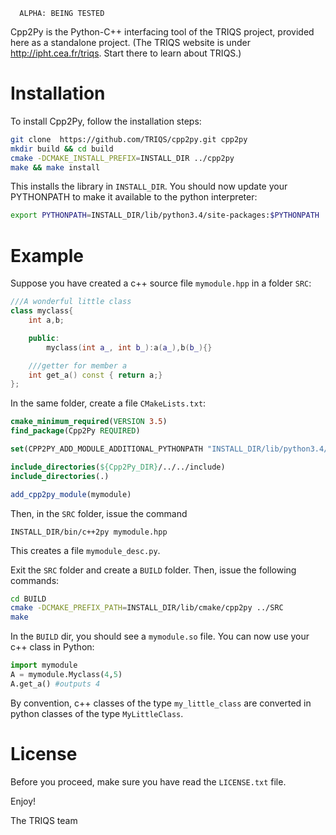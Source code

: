 
      ALPHA: BEING TESTED

Cpp2Py is the Python-C++ interfacing tool of the TRIQS project, provided here as a standalone project. (The TRIQS website is under http://ipht.cea.fr/triqs. Start there to learn about TRIQS.)

Installation
====================

To install Cpp2Py, follow the installation steps:

```bash
git clone  https://github.com/TRIQS/cpp2py.git cpp2py
mkdir build && cd build
cmake -DCMAKE_INSTALL_PREFIX=INSTALL_DIR ../cpp2py
make && make install
```

This installs the library in `INSTALL_DIR`. You should now update your PYTHONPATH to make it available to the python interpreter:

```bash
export PYTHONPATH=INSTALL_DIR/lib/python3.4/site-packages:$PYTHONPATH
```



Example
================

Suppose you have created a c++ source file `mymodule.hpp` in a folder `SRC`:

```c++
///A wonderful little class
class myclass{
	int a,b;

	public:
		myclass(int a_, int b_):a(a_),b(b_){}

	///getter for member a
	int get_a() const { return a;} 
};
```

In the same folder, create a file `CMakeLists.txt`:

```cmake
cmake_minimum_required(VERSION 3.5)
find_package(Cpp2Py REQUIRED)

set(CPP2PY_ADD_MODULE_ADDITIONAL_PYTHONPATH "INSTALL_DIR/lib/python3.4/site-packages/")

include_directories(${Cpp2Py_DIR}/../../include)
include_directories(.)

add_cpp2py_module(mymodule)
```

Then, in the `SRC` folder, issue the command

```
INSTALL_DIR/bin/c++2py mymodule.hpp 
```

This creates a file `mymodule_desc.py`.

Exit the `SRC` folder and create a `BUILD` folder. Then, issue the following commands:

```bash
cd BUILD
cmake -DCMAKE_PREFIX_PATH=INSTALL_DIR/lib/cmake/cpp2py ../SRC
make 
```

In the `BUILD` dir, you should see a `mymodule.so` file. You can now use your c++ class in Python:

```python
import mymodule
A = mymodule.Myclass(4,5)
A.get_a() #outputs 4
```

By convention, c++ classes of the type `my_little_class` are converted in python classes of the type `MyLittleClass`.

License
===============

Before you proceed, make sure you have read the `LICENSE.txt` file.

Enjoy!

The TRIQS team
